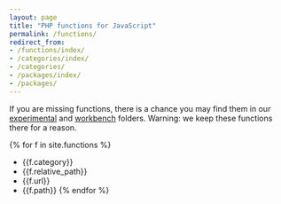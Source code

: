 ```yaml
---
layout: page
title: "PHP functions for JavaScript"
permalink: /functions/
redirect_from:
- /functions/index/
- /categories/index/
- /categories/
- /packages/index/
- /packages/
---
```


If you are missing functions, there is a chance you may find them in our [experimental](https://github.com/kvz/phpjs/tree/master/experimental) 
and [workbench](https://github.com/kvz/phpjs/tree/master/workbench) folders. Warning: we keep 
these functions there for a reason.  


{% for f in site.functions %}


- {{f.category}}
- {{f.relative_path}}
- {{f.url}}
- {{f.path}}
{% endfor %}
